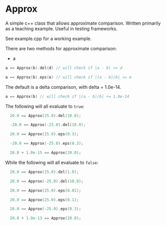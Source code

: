 # Approx

A simple c++ class that allows approximate comparison.
Written primarily as a teaching example.
Useful in testing frameworks.

See example.cpp for a working example.

There are two methods for approximate comparison:

* a

```cpp
a == Approx(b).del(d) // will check if |a - b| <= d
```

```cpp
a == Approx(b).eps(e) // will check if |(a - b)/b| <= e
```

The default is a delta comparison, with delta = 1.0e-14.

```cpp
a == Approx(b) // will check if |(a - b)/b| <= 1.0e-14
```

The following will all evaluate to `true`:

```cpp
  20.0 == Approx(25.0).del(10.0);

  -20.0 == Approx(-25.0).del(10.0);

  20.0 == Approx(25.0).eps(0.3);

  -20.0 == Approx(-25.0).eps(0.3);

  20.0 + 1.0e-15 == Approx(20.0);
```

While the following will all evaluate to `false`:

```cpp
  20.0 == Approx(25.0).del(1.0);

  20.0 == Approx(-25.0).del(10.0);

  20.0 == Approx(25.0).eps(0.01);

  20.0 == Approx(25.0).eps(0.1);

  20.0 == Approx(-25.0).eps(0.3);

  20.0 + 1.0e-13 == Approx(20.0);
```
